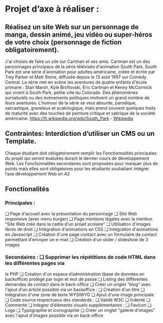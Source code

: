 # Projet d’axe à réaliser :


## Réalisez un site Web sur un personnage de manga, dessin animé, jeu vidéo ou super-héros de votre choix (personnage de fiction obligatoirement).
J'ai choisis de faire un site sur Cartman et ses amis. Cartman est un des personnages principaux de la série télévisée d'animation South Park. South Park est une série d'animation pour adultes américaine, créée et écrite par Trey Parker et Matt Stone, diffusée depuis le 13 août 1997 sur Comedy Central.
La série met en scène les aventures de quatre enfants d'école primaire : Stan Marsh, Kyle Broflovski, Eric Cartman et Kenny McCormick qui vivent à South Park, petite ville du Colorado. Des phénomènes surnaturels ou des événements politiques motivent un grand nombre de leurs aventures. L'humour de la série se veut absurde, parodique, sarcastique, graveleux et scatologique, mais prend souvent quelques traits de maturité avec des touches de peinture critique et satirique de la société américaine. 
https://fr.wikipedia.org/wiki/South_Park -
[Wikipedia](https://fr.wikipedia.org/)

## Contraintes: Interdiction d’utiliser un CMS ou un Template. 
Chaque étudiant doit obligatoirement remplir les Fonctionnalités principales du projet qui seront évaluées durant le dernier cours de développement Web.
Les Fonctionnalités secondaires sont proposées pour marquer plus de points mais elles sont obligatoires pour les
étudiants souhaitant intégrer l’axe développement Web en A2

## Fonctionalités 

### Principales :
❑ Page d'accueil avec la présentation du personnage
❑ Site Web responsive (avec menu burger)
❑ Page mentions légales avec la mention "Site Web
créé dans la cadre d'un projet scolaire"
❑ Utilisation d'images libres de droit
❑ Intégration d'animations en CSS
❑ Intégration d'animations en Javascript
❑ Création d'une page contact avec un formulaire de
contact permettant d'envoyer un e-mail
❑ Création d'un slider / slideshow de 3 images


### Secondaires : ❑ Supprimer les répétitions de code HTML dans les différentes pages via
le PHP
❑ Création d'un espace d’administration (base de données en backoffice) protégé par login et mot de passe
❑ Listing des différentes demandes de contact dans le back-office
❑ Créer un onglet "blog" avec l'ajout d'un article possible via un backoffice :
❑ Création d'un titre
❑ Intégration d'une zone de texte WYSIWYG
❑ Ajout d'une image principale
❑ Code source respectueux des standards :
❑ Validé W3C
❑ Indenté
❑ Commenté
❑ Intégrer d'éléments visuels supplémentaires :
❑ Favicon
❑ Logo
❑ Typographie et iconographie
❑ Créer un onglet "galerie d'images" avec l'ajout d'images
possible via un back-office
